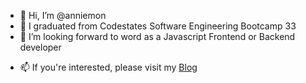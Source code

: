 - 👋 Hi, I’m @anniemon
- 👀 I graduated from Codestates Software Engineering Bootcamp 33
- 🌱 I’m looking forward to word as a Javascript Frontend or Backend developer
<!--- 💞️ I’m looking to collaborate on ...-->
- 📫 If you're interested, please visit my [Blog](https://devsomehow.tistory.com/)

<!---
anniemon/anniemon is a ✨ special ✨ repository because its `README.md` (this file) appears on your GitHub profile.
You can click the Preview link to take a look at your changes.
--->
